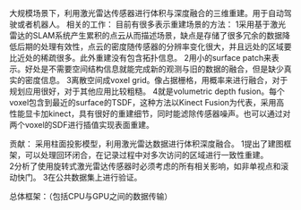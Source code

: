 大规模场景下，利用激光雷达传感器进行体积与深度融合的三维重建。用于自动驾驶或者机器人。
相关的工作：
目前有很多表示重建场景的方法：
1采用基于激光雷达的SLAM系统产生累积的点云从而描述场景，缺点是存储了很多冗余的数据降低后期的处理有效性，点云的密度随传感器的分辨率变化很大，并且远处的区域要比近处的稀疏很多。此外重建没有包含拓扑信息。
2用小的surface patch来表示。好处是不需要空间结构信息就能完成新的观测与旧的数据的融合，但是缺少真实的密度信息。
3离散空间成voxel grid。像占据栅格，用概率来进行融合，对于规划应用很好，对于其他应用比较粗糙。
4就是volumetric depth fusion。每个voxel包含到最近的surface的TSDF，这种方法以Kinect Fusion为代表，采用高性能显卡加kinect，具有很好的重建细节，同时能滤除传感器噪声。也可以通过对两个voxel的SDF进行插值实现表面重建。

贡献：
采用柱面投影模型，利用激光雷达数据进行体积深度融合。
1提出了建图框架，可以处理回环闭合，在记录过程中对多次访问的区域进行一致性重建。   
2分析了使用旋转式激光雷达传感器时必须考虑的所有相关影响，如非单视点和滚动快门。
3在公共数据集上进行验证。

总体框架：（包括CPU与GPU之间的数据传输）
